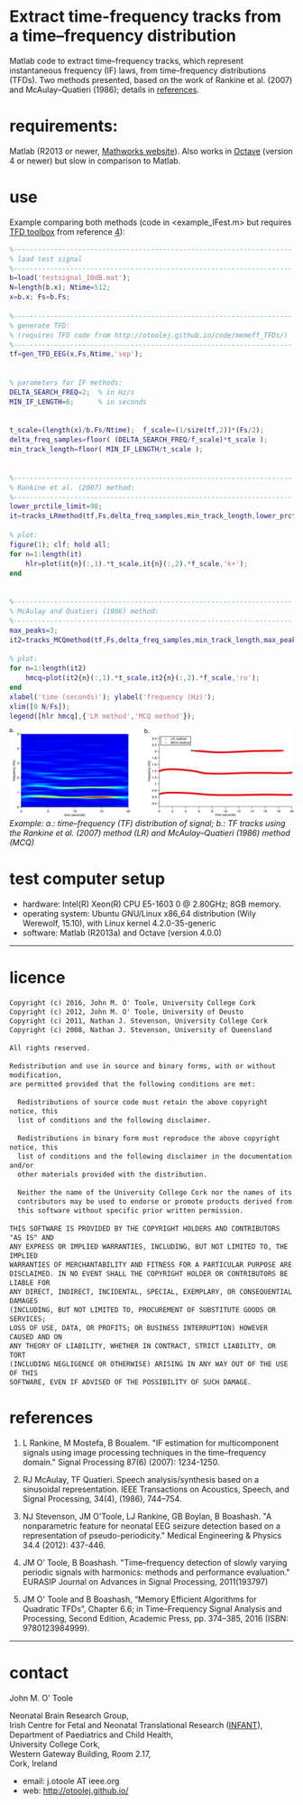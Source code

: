 # Extract time-frequency tracks from a time–frequency distribution


Matlab code to extract time–frequency tracks, which represent instantaneous frequency
(IF) laws, from time–frequency distributions (TFDs).  Two methods presented, based on the
work of Rankine et al. (2007) and McAulay–Quatieri (1986); details in [references](#references).

# requirements: 

Matlab (R2013 or newer,
[Mathworks website](http://www.mathworks.co.uk/products/matlab/)). Also works in
[Octave](https://www.gnu.org/software/octave/) (version 4 or newer) but slow in
comparison to Matlab.



# use 
Example comparing both methods (code in <example\_IFest.m> but requires
[TFD toolbox](http://otoolej.github.io/code/memeff_TFDs/) from reference [4](#references)):
```matlab
%---------------------------------------------------------------------
% load test signal
%---------------------------------------------------------------------
b=load('testsignal_10dB.mat');
N=length(b.x); Ntime=512; 
x=b.x; Fs=b.Fs;

%---------------------------------------------------------------------
% generate TFD:
% (requires TFD code from http://otoolej.github.io/code/memeff_TFDs/)
%---------------------------------------------------------------------
tf=gen_TFD_EEG(x,Fs,Ntime,'sep');


% parameters for IF methods:
DELTA_SEARCH_FREQ=2;  % in Hz/s 
MIN_IF_LENGTH=6;      % in seconds


t_scale=(length(x)/b.Fs/Ntime);  f_scale=(1/size(tf,2))*(Fs/2);
delta_freq_samples=floor( (DELTA_SEARCH_FREQ/f_scale)*t_scale );
min_track_length=floor( MIN_IF_LENGTH/t_scale );


%---------------------------------------------------------------------
% Rankine et al. (2007) method:
%---------------------------------------------------------------------
lower_prctile_limit=98; 
it=tracks_LRmethod(tf,Fs,delta_freq_samples,min_track_length,lower_prctile_limit);

% plot:
figure(1); clf; hold all; 
for n=1:length(it)
    hlr=plot(it{n}(:,1).*t_scale,it{n}(:,2).*f_scale,'k+'); 
end


%---------------------------------------------------------------------
% McAulay and Quatieri (1986) method:
%---------------------------------------------------------------------
max_peaks=3;
it2=tracks_MCQmethod(tf,Fs,delta_freq_samples,min_track_length,max_peaks);

% plot:
for n=1:length(it2)
    hmcq=plot(it2{n}(:,1).*t_scale,it2{n}(:,2).*f_scale,'ro'); 
end
xlabel('time (seconds)'); ylabel('frequency (Hz)');
xlim([0 N/Fs]);
legend([hlr hmcq],{'LR method','MCQ method'});
```

![](pics/fig_ifexample_fig.png)
*Example: a.: time–frequency (TF) distribution of signal; b.: TF tracks using the Rankine et al. (2007) method (LR) and McAulay–Quatieri (1986) method (MCQ)*


# test computer setup
- hardware:  Intel(R) Xeon(R) CPU E5-1603 0 @ 2.80GHz; 8GB memory.
- operating system: Ubuntu GNU/Linux x86_64 distribution (Wily Werewolf, 15.10), with Linux
  kernel 4.2.0-35-generic 
- software: Matlab (R2013a) and Octave (version 4.0.0)

---

# licence

```
Copyright (c) 2016, John M. O' Toole, University College Cork
Copyright (c) 2012, John M. O' Toole, University of Deusto
Copyright (c) 2011, Nathan J. Stevenson, University College Cork
Copyright (c) 2008, Nathan J. Stevenson, University of Queensland

All rights reserved.

Redistribution and use in source and binary forms, with or without modification,
are permitted provided that the following conditions are met:

  Redistributions of source code must retain the above copyright notice, this
  list of conditions and the following disclaimer.

  Redistributions in binary form must reproduce the above copyright notice, this
  list of conditions and the following disclaimer in the documentation and/or
  other materials provided with the distribution.

  Neither the name of the University College Cork nor the names of its
  contributors may be used to endorse or promote products derived from
  this software without specific prior written permission.

THIS SOFTWARE IS PROVIDED BY THE COPYRIGHT HOLDERS AND CONTRIBUTORS "AS IS" AND
ANY EXPRESS OR IMPLIED WARRANTIES, INCLUDING, BUT NOT LIMITED TO, THE IMPLIED
WARRANTIES OF MERCHANTABILITY AND FITNESS FOR A PARTICULAR PURPOSE ARE
DISCLAIMED. IN NO EVENT SHALL THE COPYRIGHT HOLDER OR CONTRIBUTORS BE LIABLE FOR
ANY DIRECT, INDIRECT, INCIDENTAL, SPECIAL, EXEMPLARY, OR CONSEQUENTIAL DAMAGES
(INCLUDING, BUT NOT LIMITED TO, PROCUREMENT OF SUBSTITUTE GOODS OR SERVICES;
LOSS OF USE, DATA, OR PROFITS; OR BUSINESS INTERRUPTION) HOWEVER CAUSED AND ON
ANY THEORY OF LIABILITY, WHETHER IN CONTRACT, STRICT LIABILITY, OR TORT
(INCLUDING NEGLIGENCE OR OTHERWISE) ARISING IN ANY WAY OUT OF THE USE OF THIS
SOFTWARE, EVEN IF ADVISED OF THE POSSIBILITY OF SUCH DAMAGE.
```


# references

1. L Rankine, M Mostefa, B Boualem. "IF estimation for multicomponent signals using image
   processing techniques in the time–frequency domain." Signal Processing 87(6) (2007):
   1234-1250.

2. RJ McAulay, TF Quatieri. Speech analysis/synthesis based on a sinusoidal
   representation. IEEE Transactions on Acoustics, Speech, and Signal Processing, 34(4),
   (1986), 744–754.

3. NJ Stevenson, JM O'Toole, LJ Rankine, GB Boylan, B Boashash. "A nonparametric feature
   for neonatal EEG seizure detection based on a representation of pseudo-periodicity."
   Medical Engineering & Physics 34.4 (2012): 437-446.

4. JM O’ Toole, B Boashash. "Time–frequency detection of slowly varying periodic signals
   with harmonics: methods and performance evaluation." EURASIP Journal on Advances in
   Signal Processing, 2011(193797)
   
5. JM O' Toole and B Boashash, “Memory Efficient Algorithms for Quadratic TFDs”,
   Chapter 6.6; in Time–Frequency Signal Analysis and Processing, Second Edition, Academic
   Press, pp. 374–385, 2016 (ISBN: 9780123984999).


---

# contact

John M. O' Toole

Neonatal Brain Research Group,  
Irish Centre for Fetal and Neonatal Translational Research ([INFANT](http://www.infantcentre.ie/)),  
Department of Paediatrics and Child Health,  
University College Cork,  
Western Gateway Building, Room 2.17,  
Cork, Ireland

- email: j.otoole AT ieee.org
- web: http://otoolej.github.io/

